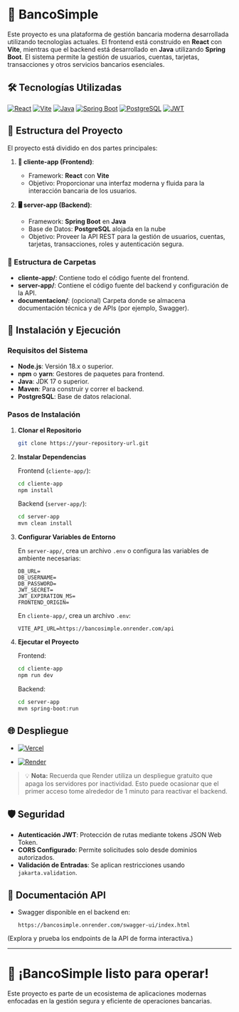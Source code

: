 # 🏦 BancoSimple

Este proyecto es una plataforma de gestión bancaria moderna desarrollada utilizando tecnologías actuales. El frontend está construido en **React** con **Vite**, mientras que el backend está desarrollado en **Java** utilizando **Spring Boot**. El sistema permite la gestión de usuarios, cuentas, tarjetas, transacciones y otros servicios bancarios esenciales.

## 🛠️ Tecnologías Utilizadas

[![React](https://img.shields.io/badge/React-61DAFB?style=for-the-badge&logo=react&logoColor=black)](https://react.dev/)
[![Vite](https://img.shields.io/badge/Vite-646CFF?style=for-the-badge&logo=vite&logoColor=white)](https://vitejs.dev/)
[![Java](https://img.shields.io/badge/Java-ED8B00?style=for-the-badge&logo=openjdk&logoColor=white)](https://www.java.com/)
[![Spring Boot](https://img.shields.io/badge/Spring%20Boot-6DB33F?style=for-the-badge&logo=springboot&logoColor=white)](https://spring.io/projects/spring-boot)
[![PostgreSQL](https://img.shields.io/badge/PostgreSQL-336791?style=for-the-badge&logo=postgresql&logoColor=white)](https://www.postgresql.org/)
[![JWT](https://img.shields.io/badge/JWT-000000?style=for-the-badge&logo=json-web-tokens&logoColor=white)](https://jwt.io/)

## 📁 Estructura del Proyecto

El proyecto está dividido en dos partes principales:

1. **📱 cliente-app (Frontend)**:

   - Framework: **React** con **Vite**
   - Objetivo: Proporcionar una interfaz moderna y fluida para la interacción bancaria de los usuarios.

2. **🖥️ server-app (Backend)**:

   - Framework: **Spring Boot** en **Java**
   - Base de Datos: **PostgreSQL** alojada en la nube
   - Objetivo: Proveer la API REST para la gestión de usuarios, cuentas, tarjetas, transacciones, roles y autenticación segura.

### 📂 Estructura de Carpetas

- **cliente-app/**: Contiene todo el código fuente del frontend.
- **server-app/**: Contiene el código fuente del backend y configuración de la API.
- **documentacion/**: (opcional) Carpeta donde se almacena documentación técnica y de APIs (por ejemplo, Swagger).

## 🚀 Instalación y Ejecución

### Requisitos del Sistema

- **Node.js**: Versión 18.x o superior.
- **npm** o **yarn**: Gestores de paquetes para frontend.
- **Java**: JDK 17 o superior.
- **Maven**: Para construir y correr el backend.
- **PostgreSQL**: Base de datos relacional.

### Pasos de Instalación

1. **Clonar el Repositorio**

   ```bash
   git clone https://your-repository-url.git
   ```

2. **Instalar Dependencias**

   Frontend (`cliente-app/`):

   ```bash
   cd cliente-app
   npm install
   ```

   Backend (`server-app/`):

   ```bash
   cd server-app
   mvn clean install
   ```

3. **Configurar Variables de Entorno**

   En `server-app/`, crea un archivo `.env` o configura las variables de ambiente necesarias:

   ```
   DB_URL=
   DB_USERNAME=
   DB_PASSWORD=
   JWT_SECRET=
   JWT_EXPIRATION_MS=
   FRONTEND_ORIGIN=
   ```

   En `cliente-app/`, crea un archivo `.env`:

   ```
   VITE_API_URL=https://bancosimple.onrender.com/api
   ```

4. **Ejecutar el Proyecto**

   Frontend:

   ```bash
   cd cliente-app
   npm run dev
   ```

   Backend:

   ```bash
   cd server-app
   mvn spring-boot:run
   ```

## 🌐 Despliegue

- [![Vercel](https://img.shields.io/badge/Frontend%20deployed%20on-Vercel-000000?style=for-the-badge&logo=vercel&logoColor=white)](https://vercel.com/)

- [![Render](https://img.shields.io/badge/Backend%20deployed%20on-Render-46E3B7?style=for-the-badge&logo=render&logoColor=black)](https://render.com/)

> 💡 **Nota:** Recuerda que Render utiliza un despliegue gratuito que apaga los servidores por inactividad. Esto puede ocasionar que el primer acceso tome alrededor de 1 minuto para reactivar el backend.

## 🛡️ Seguridad

- **Autenticación JWT**: Protección de rutas mediante tokens JSON Web Token.
- **CORS Configurado**: Permite solicitudes solo desde dominios autorizados.
- **Validación de Entradas**: Se aplican restricciones usando `jakarta.validation`.

## 📄 Documentación API

- Swagger disponible en el backend en:

  ```
  https://bancosimple.onrender.com/swagger-ui/index.html
  ```

(Explora y prueba los endpoints de la API de forma interactiva.)

---

# 🚀 ¡BancoSimple listo para operar!

Este proyecto es parte de un ecosistema de aplicaciones modernas enfocadas en la gestión segura y eficiente de operaciones bancarias.
